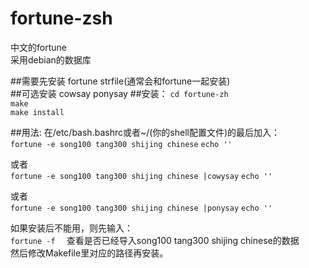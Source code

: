 # fortune-zsh
中文的fortune  
采用debian的数据库  

##需要先安装
fortune strfile(通常会和fortune一起安装)  
##可选安装
cowsay ponysay
##安装：
`cd fortune-zh`  
`make`  
`make install`  

##用法:
在/etc/bash.bashrc或者~/(你的shell配置文件)的最后加入：  
`fortune -e song100 tang300 shijing chinese` 
`echo ''`

或者  
`fortune -e song100 tang300 shijing chinese |cowysay`
`echo ''`

或者  
`fortune -e song100 tang300 shijing chinese |ponysay`
`echo ''`


如果安装后不能用，则先输入：  
`
fortune -f  
`
查看是否已经导入song100 tang300 shijing chinese的数据  
然后修改Makefile里对应的路径再安装。  

